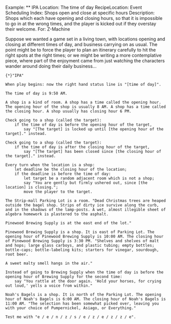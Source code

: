 Example: ** IPA
Location: The time of day
RecipeLocation: Event Scheduling
Index: Shops open and close at specific hours
Description: Shops which each have opening and closing hours, so that it is impossible to go in at the wrong times, and the player is kicked out if they overstay their welcome.
For: Z-Machine

  
Suppose we wanted a game set in a living town, with locations opening and closing at different times of day, and business carrying on as usual. The point might be to force the player to plan an itinerary carefully to hit the right spots at the right times; or we might be writing a more contemplative piece, where part of the enjoyment came from just watching the characters wander around doing their daily business...

  

``` inform7
{*}"IPA"

When play begins: now the right hand status line is "[time of day]".

The time of day is 9:50 AM.

A shop is a kind of room. A shop has a time called the opening hour. The opening hour of the shop is usually 8 AM. A shop has a time called the closing hour. A shop usually has closing hour 6 PM.

Check going to a shop (called the target):
	if the time of day is before the opening hour of the target,
		say "[The target] is locked up until [the opening hour of the target]." instead.

Check going to a shop (called the target):
	if the time of day is after the closing hour of the target,
		say "[The target] has been closed since [the closing hour of the target]." instead.

Every turn when the location is a shop:
	let deadline be the closing hour of the location;
	if the deadline is before the time of day:
		let target be a random adjacent room which is not a shop;
		say "You are gently but firmly ushered out, since [the location] is closing.";
		move the player to the target.

The Strip-mall Parking Lot is a room. "Dead Christmas trees are heaped outside the bagel shop. Strips of dirty ice survive along the curb, and in the shadows of the lamp-posts. A wet, almost illegible sheet of algebra homework is plastered to the asphalt.

Pinewood Brewing Supply is at the east end of the lot."

Pinewood Brewing Supply is a shop. It is east of Parking Lot. The opening hour of Pinewood Brewing Supply is 10:00 AM. The closing hour of Pinewood Brewing Supply is 3:30 PM. "Shelves and shelves of malt and hops; large glass carboys, and plastic tubing; empty bottles; bottle-caps; bottle-labeling kits; starters for vinegar, sourdough, root beer.

A sweet malty smell hangs in the air."

Instead of going to Brewing Supply when the time of day is before the opening hour of Brewing Supply for the second time:
	say "You rattle at the door again. 'Hold your horses, for crying out loud,' yells a voice from within."

Noah's Bagels is a shop. It is north of the Parking Lot. The opening hour of Noah's Bagels is 6:00 AM. The closing hour of Noah's Bagels is 11:00 AM. "The selection has been somewhat picked over, leaving you with your choice of Pumpernickel, Asiago, or Everything."

Test me with "e / e / n / z / s / e / z / e / z / z / e".
```

